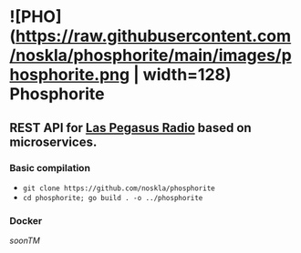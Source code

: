 # ![PHO](https://raw.githubusercontent.com/noskla/phosphorite/main/images/phosphorite.png | width=128) Phosphorite
## REST API for [Las Pegasus Radio](https://laspegas.us) based on microservices.

### Basic compilation
* ``git clone https://github.com/noskla/phosphorite``
* ``cd phosphorite; go build . -o ../phosphorite``

### Docker
*soonTM*

